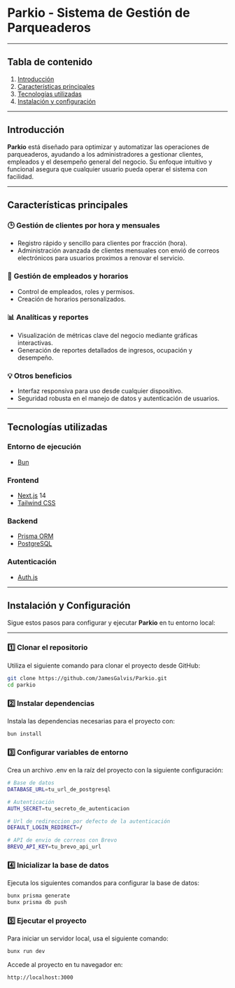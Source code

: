# **Parkio - Sistema de Gestión de Parqueaderos** 

---

## **Tabla de contenido**
1. [Introducción](#introducción)
2. [Características principales](#características-principales)
3. [Tecnologías utilizadas](#tecnologías-utilizadas)
4. [Instalación y configuración](#instalación-y-configuración)

---

## **Introducción**

**Parkio** está diseñado para optimizar y automatizar las operaciones de parqueaderos, ayudando a los administradores a gestionar clientes, empleados y el desempeño general del negocio. Su enfoque intuitivo y funcional asegura que cualquier usuario pueda operar el sistema con facilidad.

---

## **Características principales**

### 🕒 **Gestión de clientes por hora y mensuales**
- Registro rápido y sencillo para clientes por fracción (hora).
- Administración avanzada de clientes mensuales con envió de correos electrónicos para usuarios proximos a renovar el servicio.

### 👥 **Gestión de empleados y horarios**
- Control de empleados, roles y permisos.
- Creación de horarios personalizados.

### 📊 **Analíticas y reportes**
- Visualización de métricas clave del negocio mediante gráficas interactivas.
- Generación de reportes detallados de ingresos, ocupación y desempeño.

### 💡 **Otros beneficios**
- Interfaz responsiva para uso desde cualquier dispositivo.
- Seguridad robusta en el manejo de datos y autenticación de usuarios.

---

## **Tecnologías utilizadas**

### **Entorno de ejecución**
- [Bun](https://bun.sh/)

### **Frontend**
- [Next.js](https://nextjs.org/) 14  
- [Tailwind CSS](https://tailwindcss.com/)  

### **Backend**
- [Prisma ORM](https://www.prisma.io/)  
- [PostgreSQL](https://www.postgresql.org/)  

### **Autenticación**
- [Auth.js](https://authjs.dev/)  

---

## **Instalación y Configuración**

Sigue estos pasos para configurar y ejecutar **Parkio** en tu entorno local:

---

### 1️⃣ **Clonar el repositorio**
Utiliza el siguiente comando para clonar el proyecto desde GitHub:  
```bash
git clone https://github.com/JamesGalvis/Parkio.git
cd parkio
```

### 2️⃣ **Instalar dependencias**
Instala las dependencias necesarias para el proyecto con:  
```bash
bun install
```

### 3️⃣ **Configurar variables de entorno**
Crea un archivo .env en la raíz del proyecto con la siguiente configuración:  
```bash
# Base de datos
DATABASE_URL=tu_url_de_postgresql

# Autenticación
AUTH_SECRET=tu_secreto_de_autenticacion

# Url de redireccion por defecto de la autenticación
DEFAULT_LOGIN_REDIRECT=/

# API de envio de correos con Brevo
BREVO_API_KEY=tu_brevo_api_url
```

### 4️⃣ **Inicializar la base de datos**
Ejecuta los siguientes comandos para configurar la base de datos:  
```bash
bunx prisma generate
bunx prisma db push
```

### 5️⃣ **Ejecutar el proyecto**
Para iniciar un servidor local, usa el siguiente comando:  
```bash
bunx run dev
```
Accede al proyecto en tu navegador en:
```bash
http://localhost:3000
```
